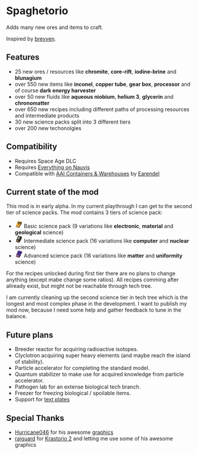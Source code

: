 # Spaghetorio

Adds many new ores and items to craft.

Inspired by [brevven](https://mods.factorio.com/user/brevven).

## Features

- 25 new ores / resources like **chromite**, **core-rift**, **iodine-brine** and **blunagium**
- over 550 new items like **inconel**, **copper tube**, **gear box**, **processor** and of course **dark energy harvester**
- over 50 new fluids like **aqueous niobium**, **helium 3**, **glycerin** and **chronomatter**
- over 650 new recipes including different paths of processing resources and intermediate products
- 30 new science packs split into 3 different tiers
- over 200 new techonolgies

## Compatibility

- Requires Space Age DLC
- Requires [Everything on Nauvis](https://mods.factorio.com/mod/EverythingOnNauvis)
- Compatible with [AAI Containers & Warehouses](https://mods.factorio.com/mod/aai-containers) by [Earendel](https://mods.factorio.com/user/Earendel)

## Current state of the mod

This mod is in early alpha. In my current playthrough I can get to the second tier of science packs. The mod contains 3 tiers of science pack:
- <img src="graphics/hr-icons/electronic-science-pack-1.png" alt="drawing" width="20"/> Basic science pack (9 variations like **electronic**, **material** and **geological** science)
- <img src="graphics/hr-icons/computer-science-pack-2.png" alt="drawing" width="20"/> Intermediate science pack (16 variations like **computer** and **nuclear** science)
- <img src="graphics/hr-icons/uniformity-science-pack.png" alt="drawing" width="20"/> Advanced science pack (16 variations like **matter** and **uniformity** science)

For the recipes unlocked during first tier there are no plans to change anything (except mabe change some ratios). All recipes comming after allready exist, but might not be reachable through tech tree.

I am currently cleaning up the second science tier in tech tree which is the longest and most complex phase in the development. I want to publish my mod now, because I need some help and gather feedback to tune in the balance.

## Future plans

- Breeder reactor for acquiring radioactive isotopes.
- Clyclotron acquiring super heavy elements (and maybe reach the island of stability).
- Particle accelerator for completing the standard model.
- Quantum stabilizer to make use for acquired knowledge from particle accelerator.
- Pathogen lab for an extense biological tech branch.
- Freezer for freezing biological / spoilable items.
- Support for [text plates](https://mods.factorio.com/mod/textplates?from=search)

## Special Thanks

- [Hurricane046](https://mods.factorio.com/user/Hurricane046) for his awesome [graphics](https://www.figma.com/proto/y1IQG08ZG2jIeJ5sTyF4MP/Factorio-Buildings?node-id=14934-304&node-type=frame&t=tk88gXWNIga60zMr-0&scaling=scale-down-width&content-scaling=fixed&page-id=0%3A1&starting-point-node-id=2585%3A1158&hotspot-hints=0&hide-ui=1)
- [raiguard](https://mods.factorio.com/user/raiguard) for [Krastorio 2](https://mods.factorio.com/mod/Krastorio2) and letting me use some of his awesome graphics
